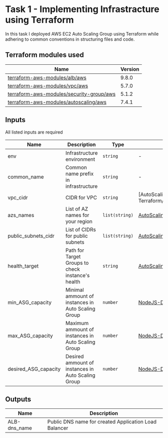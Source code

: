 # Task 1 - Implementing Infrastracture using Terraform

In this task I deployed AWS EC2 Auto Scaling Group using Terraform while adhering to common conventions in structuring files and code.

## Terraform modules used

| Name | Version |
|------|---------|
|[terraform-aws-modules/alb/aws](https://registry.terraform.io/modules/terraform-aws-modules/alb/aws/9.8.0)|9.8.0|
|[terraform-aws-modules/vpc/aws](https://registry.terraform.io/modules/terraform-aws-modules/vpc/aws/5.7.0)|5.7.0|
|[terraform-aws-modules/security-group/aws](https://registry.terraform.io/modules/terraform-aws-modules/security-group/aws/5.1.2)|5.1.2|
|[terraform-aws-modules/autoscaling/aws](https://registry.terraform.io/modules/terraform-aws-modules/autoscaling/aws/7.4.1)|7.4.1|

## Inputs

All listed inputs are required

| Name | Description | Type | Module |
|------|-------------|------|--------|
| env  |Infrastructure environment| `string` | - |
| common_name | Common name prefix in infrastructure | `string` | - |
|vpc_cidr|CIDR for VPC| `string` | [AutoScaling-VPC](/Week 3/Task 1 - Terraform/infrastructure/common/network.tf#L1) |
|azs_names|List of AZ names for your region| `list(string)` | [AutoScaling-VPC](/infrastructure/common/network.tf#L1) |
|public_subnets_cidr|List of CIDRs for public subnets| `list(string)` | [AutoScaling-VPC](/infrastructure/common/network.tf#L1) |
|health_target| Path for Target Groups to check instance's health | `string` | [AutoScaling-ALB](/infrastructure/common/network.tf#L86) |
|min_ASG_capacity|Minimal ammount of instances in Auto Scaling Group| `number` | [NodeJS-Demoapp-AutoScalingGroup](/infrastructure/common/ec2.tf#L1) |
|max_ASG_capacity|Maximum ammount of instances in Auto Scaling Group| `number` | [NodeJS-Demoapp-AutoScalingGroup](/infrastructure/common/ec2.tf#L1) |
|desired_ASG_capacity|Desired ammount of instances in Auto Scaling Group| `number` | [NodeJS-Demoapp-AutoScalingGroup](/infrastructure/common/ec2.tf#L1) |

## Outputs

| Name | Description |
|------|-------------|
|ALB-dns_name| Public DNS name for created Application Load Balancer |